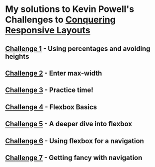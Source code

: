 # My solutions to Kevin Powell's Challenges to [Conquering Responsive Layouts](https://courses.kevinpowell.co/conquering-responsive-layouts)

## [Challenge 1](https://github.com/iamindika/kp_challenges/tree/main/challenge01) - Using percentages and avoiding heights

## [Challenge 2](https://github.com/iamindika/kp_challenges/tree/main/challenge02) - Enter max-width

## [Challenge 3](https://github.com/iamindika/kp_challenges/tree/main/challenge03) - Practice time!

## [Challenge 4](https://github.com/iamindika/kp_challenges/tree/main/flex-challenge01) - Flexbox Basics

## [Challenge 5](https://github.com/iamindika/kp_challenges/tree/main/flex-challenge02) - A deeper dive into flexbox

## [Challenge 6](https://github.com/iamindika/kp_challenges/tree/main/flex-challenge03) - Using flexbox for a navigation

## [Challenge 7](https://github.com/iamindika/kp_challenges/tree/main/flex-challenge04) - Getting fancy with navigation